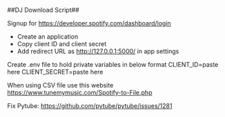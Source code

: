 ##DJ Download Script##

Signup for https://developer.spotify.com/dashboard/login
- Create an application
- Copy client ID and client secret
- Add redirect URL as http://127.0.0.1:5000/ in app settings

Create .env file to hold private variables in below format
CLIENT_ID=paste here
CLIENT_SECRET=paste here

When using CSV file use this website https://www.tunemymusic.com/Spotify-to-File.php

Fix Pytube: https://github.com/pytube/pytube/issues/1281